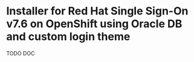 # Installer for Red Hat Single Sign-On v7.6 on OpenShift using Oracle DB and custom login theme

TODO DOC
